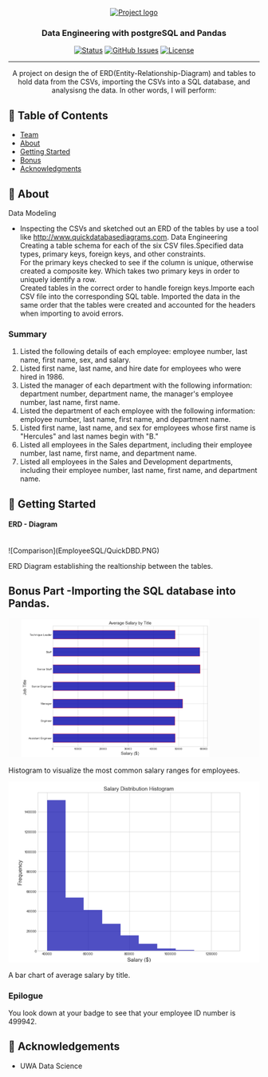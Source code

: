 <p align="center">
  <a href="" rel="noopener">
 <img width=200px height=200px src="https://i.imgur.com/6wj0hh6.jpg" alt="Project logo"></a>
</p>

<h3 align="center">Data Engineering with postgreSQL and Pandas </h3>

<div align="center">

[![Status](https://img.shields.io/badge/status-active-success.svg)]()
[![GitHub Issues](https://img.shields.io/github/issues/kylelobo/The-Documentation-Compendium.svg)](https://github.com/kylelobo/The-Documentation-Compendium/issues)
[![License](https://img.shields.io/badge/license-MIT-blue.svg)](/LICENSE)

</div>

---

<p align="center">  A project on design the  of ERD(Entity-Relationship-Diagram) and tables to hold data from the CSVs, importing the CSVs into a SQL database, and analysisng the data. In other words, I will perform:
  
</p>

## 📝 Table of Contents

- [Team](#Team)
- [About](#about)
- [Getting Started](#getting_started)
- [Bonus](#bonus)
- [Acknowledgments](#acknowledgement)


## 🧐 About <a name = "about"></a>

Data Modeling <br>
- Inspecting the CSVs and sketched out an ERD of the tables by use a tool like http://www.quickdatabasediagrams.com.
Data Engineering <br>
Creating a table schema for each of the six CSV files.Specified data types, primary keys, foreign keys, and other constraints. <br>
For the primary keys checked to see if the column is unique, otherwise created a composite key. Which takes two primary keys in order to uniquely identify a row. <br>
Created tables in the correct order to handle foreign keys.Importe each CSV file into the corresponding SQL table. Imported the data in the same order that the tables were  created and accounted for the headers when importing to avoid errors.

### Summary
1. Listed the following details of each employee: employee number, last name, first name, sex, and salary. <br>
2. Listed first name, last name, and hire date for employees who were hired in 1986. <br>
3. Listed the manager of each department with the following information: department number, department name, the manager's employee number, last name, first name. <br>
4. Listed the department of each employee with the following information: employee number, last name, first name, and department name. <br>
5. Listed first name, last name, and sex for employees whose first name is "Hercules" and last names begin with "B." <br>
6. Listed all employees in the Sales department, including their employee number, last name, first name, and department name. <br>
7. Listed all employees in the Sales and Development departments, including their employee number, last name, first name, and department name. <br>


## 🏁 Getting Started <a name = "getting_started"></a>

#### ERD - Diagram <br>
<br>
![Comparison](EmployeeSQL/QuickDBD.PNG) <br > 

ERD Diagram establishing the realtionship between the tables. <br >

## Bonus Part -Importing the SQL database into Pandas. <a name = "bonus"></a>

![Comparison](EmployeeSQL/avgsallarytitle.png) <br>

Histogram to visualize the most common salary ranges for employees.<br>

![Suicid Rate Comparison Aus vs Finland](EmployeeSQL/salarydist.png) <br>

A bar chart of average salary by title. <br>

### Epilogue 
You look down at your badge to see that your employee ID number is 499942.

## 🎉 Acknowledgements <a name = "acknowledgement"></a>
- UWA Data Science
